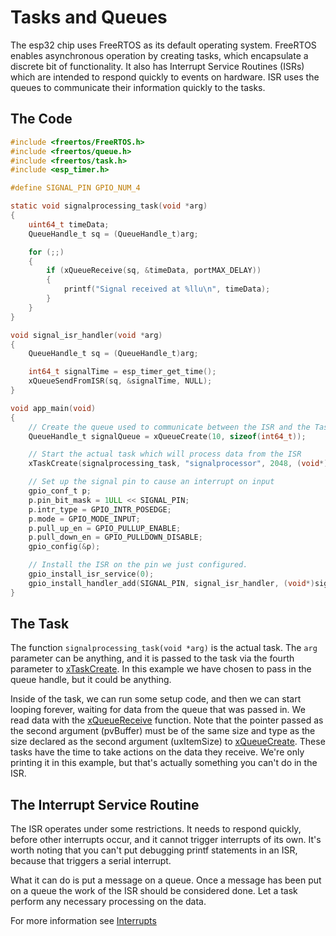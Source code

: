 # Tasks and Queues

The esp32 chip uses FreeRTOS as its default operating system.  FreeRTOS enables asynchronous operation by creating tasks, which encapsulate a discrete bit of functionality.  It also has Interrupt Service Routines (ISRs) which are intended to respond quickly to events on hardware.  ISR uses the queues to communicate their information quickly to the tasks.

## The Code

``` C
#include <freertos/FreeRTOS.h>
#include <freertos/queue.h>
#include <freertos/task.h>
#include <esp_timer.h>

#define SIGNAL_PIN GPIO_NUM_4

static void signalprocessing_task(void *arg)
{
    uint64_t timeData;
    QueueHandle_t sq = (QueueHandle_t)arg;

    for (;;)
    {
        if (xQueueReceive(sq, &timeData, portMAX_DELAY))
        {
            printf("Signal received at %llu\n", timeData);
        }
    }
}

void signal_isr_handler(void *arg)
{
    QueueHandle_t sq = (QueueHandle_t)arg;

    int64_t signalTime = esp_timer_get_time();
    xQueueSendFromISR(sq, &signalTime, NULL);
}

void app_main(void)
{
    // Create the queue used to communicate between the ISR and the Task
    QueueHandle_t signalQueue = xQueueCreate(10, sizeof(int64_t));

    // Start the actual task which will process data from the ISR
    xTaskCreate(signalprocessing_task, "signalprocessor", 2048, (void*)signalQueue, 10, NULL);

    // Set up the signal pin to cause an interrupt on input
    gpio_conf_t p;
    p.pin_bit_mask = 1ULL << SIGNAL_PIN;
    p.intr_type = GPIO_INTR_POSEDGE;
    p.mode = GPIO_MODE_INPUT;
    p.pull_up_en = GPIO_PULLUP_ENABLE;
    p.pull_down_en = GPIO_PULLDOWN_DISABLE;
    gpio_config(&p);

    // Install the ISR on the pin we just configured.   
    gpio_install_isr_service(0);
    gpio_install_handler_add(SIGNAL_PIN, signal_isr_handler, (void*)signalQueue);
}
```

## The Task

The function `signalprocessing_task(void *arg)` is the actual task.  The `arg` parameter can be anything, and it is passed to the task via the fourth parameter to [xTaskCreate](http://esp32.info/docs/esp_idf/html/dd/d3c/group__xTaskCreate.html).  In this example we have chosen to pass in the queue handle, but it could be anything.

Inside of the task, we can run some setup code, and then we can start looping forever, waiting for data from the queue that was passed in.  We read data with the [xQueueReceive](http://esp32.info/docs/esp_idf/html/db/d0d/group__xQueueReceive.html) function.  Note that the pointer passed as the second argument (pvBuffer) must be of the same size and type as the size declared as the second argument (uxItemSize) to [xQueueCreate](http://esp32.info/docs/esp_idf/html/da/ded/group__xQueueCreate.html).  These tasks have the time to take actions on the data they receive.  We're only printing it in this example, but that's actually something you can't do in the ISR.

## The Interrupt Service Routine

The ISR operates under some restrictions.  It needs to respond quickly, before other interrupts occur, and it cannot trigger interrupts of its own.  It's worth noting that you can't put debugging printf statements in an ISR, because that triggers a serial interrupt.

What it can do is put a message on a queue.  Once a message has been put on a queue the work of the ISR should be considered done.  Let a task perform any necessary processing on the data.

For more information see [Interrupts](interrupts.md)